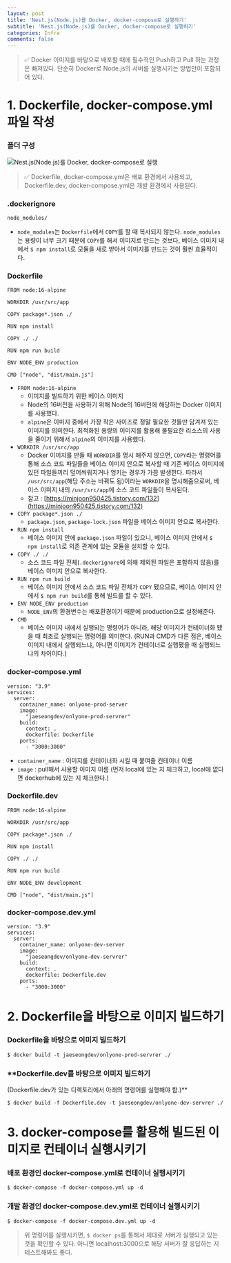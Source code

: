 ```yaml
---
layout: post
title: 'Nest.js(Node.js)를 Docker, docker-compose로 실행하기'
subtitle: 'Nest.js(Node.js)를 Docker, docker-compose로 실행하기'
categories: Infra
comments: false
---
```


> ✅ Docker 이미지를 바탕으로 배포할 때에 필수적인 Push하고 Pull 하는 과정은 빠져있다. 단순히 Docker로 Node.js의 서버를 실행시키는 방법만이 포함되어 있다.

# 1. Dockerfile, docker-compose.yml 파일 작성

### 폴더 구성

![Nest.js(Node.js)를 Docker, docker-compose로 실행](https://user-images.githubusercontent.com/41244373/180907021-4499b122-568a-455d-99ba-0b5a3346951e.png)

> ✅ Dockerfile, docker-compose.yml은 배포 환경에서 사용되고, Dockerfile.dev, docker-compose.yml은 개발 환경에서 사용된다.

### **.dockerignore**

```docker
node_modules/
```

- `node_modules`는 `Dockerfile`에서 `COPY`를 할 때 복사되지 않는다. `node_modules`는 용량이 너무 크기 때문에 `COPY`를 해서 이미지로 만드는 것보다, 베이스 이미지 내에서 `$ npm install`로 모듈을 새로 받아서 이미지를 만드는 것이 훨씬 효율적이다.

### **Dockerfile**

```
FROM node:16-alpine

WORKDIR /usr/src/app

COPY package*.json ./

RUN npm install

COPY ./ ./

RUN npm run build

ENV NODE_ENV production

CMD ["node", "dist/main.js"]
```

- `FROM node:16-alpine`
    - 이미지를 빌드하기 위한 베이스 이미지
    - Node의 16버전을 사용하기 위해 Node의 16버전에 해당하는 Docker 이미지를 사용했다.
    - `alpine`은 이미지 중에서 가장 작은 사이즈로 정말 필요한 것들만 담겨져 있는 이미지를 의미한다. 최적화된 용량의 이미지를 활용해 불필요한 리소스의 사용을 줄이기 위해서 `alpine`의 이미지를 사용했다.
- `WORKDIR /usr/src/app`
    - Docker 이미지를 만들 때 `WORKDIR`를 명시 해주지 않으면, `COPY`라는 명령어를 통해 소스 코드 파일들을 베이스 이미지 안으로 복사할 때 기존 베이스 이미지에 있던 파일들끼리 덮어씌워지거나 엉키는 경우가 가끔 발생한다. 따라서 `/usr/src/app`(해당 주소는 바꿔도 됨)이라는 `WORKDIR`을 명시해줌으로써, 베이스 이미지 내의 `/usr/src/app`에 소스 코드 파일들이 복사된다.
    - 참고 : [https://minjoon950425.tistory.com/132](https://minjoon950425.tistory.com/132)
- `COPY package*.json ./`
    - `package.json`, `package-lock.json` 파일을 베이스 이미지 안으로 복사한다.
- `RUN npm install`
    - 베이스 이미지 안에 `package.json` 파일이 있으니, 베이스 이미지 안에서 `$ npm install`로 의존 관계에 있는 모듈을 설치할 수 있다.
- `COPY ./ ./`
    - 소스 코드 파일 전체(`.dockerignore`에 의해 제외된 파일은 포함하지 않음)를 베이스 이미지 안으로 복사한다.
- `RUN npm run build`
    - 베이스 이미지 안에서 소스 코드 파일 전체가 `COPY` 됐으므로, 베이스 이미지 안에서 `$ npm run build`를 통해 빌드를 할 수 있다.
- `ENV NODE_ENV production`
    - `NODE_ENV`의 환경변수는 배포환경이기 때문에 production으로 설정해준다.
- `CMD`
    - 베이스 이미지 내에서 실행되는 명령어가 아니라, 해당 이미지가 컨테이너화 됐을 때 최초로 실행되는 명령어를 의미한다. (RUN과 CMD가 다른 점은, 베이스 이미지 내에서 실행되느냐, 아니면 이미지가 컨테이너로 실행됐을 때 실행되느냐의 차이이다.)

### **docker-compose.yml**

```docker
version: "3.9"
services:
  server:
    container_name: onlyone-prod-server
    image:
      "jaeseongdev/onlyone-prod-servrer"
    build:
      context: .
      dockerfile: Dockerfile
    ports:
      - "3000:3000"
```

- `container_name` : 이미지를 컨테이너화 시킬 때 붙여줄 컨테이너 이름
- `image` : pull해서 사용할 이미지 이름 (먼저 local에 있는 지 체크하고, local에 없다면 dockerhub에 있는 지 체크한다.)

### **Dockerfile.dev**

```docker
FROM node:16-alpine

WORKDIR /usr/src/app

COPY package*.json ./

RUN npm install

COPY ./ ./

RUN npm run build

ENV NODE_ENV development

CMD ["node", "dist/main.js"]
```

### **docker-compose.dev.yml**

```docker
version: "3.9"
services:
  server:
    container_name: onlyone-dev-server
    image:
      "jaeseongdev/onlyone-dev-servrer"
    build:
      context: .
      dockerfile: Dockerfile.dev
    ports:
      - "3000:3000"
```

# 2. Dockerfile을 바탕으로 이미지 빌드하기

### **Dockerfile을 바탕으로 이미지 빌드하기**

```docker
$ docker build -t jaeseongdev/onlyone-prod-servrer ./
```

### **Dockerfile.dev를 바탕으로 이미지 빌드하기
(Dockerfile.dev가 있는 디렉토리에서 아래의 명령어를 실행해야 함.)**

```docker
$ docker build -f Dockerfile.dev -t jaeseongdev/onlyone-dev-servrer ./
```

# 3. docker-compose를 활용해 빌드된 이미지로 컨테이너 실행시키기

### **배포 환경인 docker-compose.yml로 컨테이너 실행시키기**

```docker
$ docker-compose -f docker-compose.yml up -d
```

### **개발 환경인 docker-compose.dev.yml로 컨테이너 실행시키기**

```docker
$ docker-compose -f docker-compose.dev.yml up -d
```

> 위 명령어를 실행시키면, `$ docker ps`를 통해서 제대로 서버가 실행되고 있는 것을 확인할 수 있다. 아니면 localhost:3000으로 해당 서버가 잘 응답하는 지 테스트해봐도 좋다.
